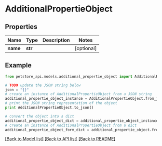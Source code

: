 # AdditionalPropertieObject


## Properties
Name | Type | Description | Notes
------------ | ------------- | ------------- | -------------
**name** | **str** |  | [optional] 

## Example

```python
from petstore_api.models.additional_propertie_object import AdditionalPropertieObject

# TODO update the JSON string below
json = "{}"
# create an instance of AdditionalPropertieObject from a JSON string
additional_propertie_object_instance = AdditionalPropertieObject.from_json(json)
# print the JSON string representation of the object
print AdditionalPropertieObject.to_json()

# convert the object into a dict
additional_propertie_object_dict = additional_propertie_object_instance.to_dict()
# create an instance of AdditionalPropertieObject from a dict
additional_propertie_object_form_dict = additional_propertie_object.from_dict(additional_propertie_object_dict)
```
[[Back to Model list]](../README.md#documentation-for-models) [[Back to API list]](../README.md#documentation-for-api-endpoints) [[Back to README]](../README.md)


